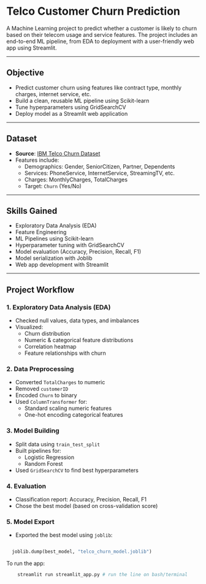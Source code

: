 # Telco Customer Churn Prediction

A Machine Learning project to predict whether a customer is likely to churn based on their telecom usage and service features. The project includes an end-to-end ML pipeline, from EDA to deployment with a user-friendly web app using Streamlit.

---

## Objective

- Predict customer churn using features like contract type, monthly charges, internet service, etc.
- Build a clean, reusable ML pipeline using Scikit-learn
- Tune hyperparameters using GridSearchCV
- Deploy model as a Streamlit web application

---

## Dataset

- **Source**: [IBM Telco Churn Dataset](https://www.kaggle.com/blastchar/telco-customer-churn)
- Features include:
  - Demographics: Gender, SeniorCitizen, Partner, Dependents
  - Services: PhoneService, InternetService, StreamingTV, etc.
  - Charges: MonthlyCharges, TotalCharges
  - Target: `Churn` (Yes/No)

---

## Skills Gained

- Exploratory Data Analysis (EDA)
- Feature Engineering
- ML Pipelines using Scikit-learn
- Hyperparameter tuning with GridSearchCV
- Model evaluation (Accuracy, Precision, Recall, F1)
- Model serialization with Joblib
- Web app development with Streamlit

---

## Project Workflow

### 1. Exploratory Data Analysis (EDA)

- Checked null values, data types, and imbalances
- Visualized:
  - Churn distribution
  - Numeric & categorical feature distributions
  - Correlation heatmap
  - Feature relationships with churn

### 2. Data Preprocessing

- Converted `TotalCharges` to numeric
- Removed `customerID`
- Encoded `Churn` to binary
- Used `ColumnTransformer` for:
  - Standard scaling numeric features
  - One-hot encoding categorical features

### 3. Model Building

- Split data using `train_test_split`
- Built pipelines for:
  - Logistic Regression
  - Random Forest
- Used `GridSearchCV` to find best hyperparameters

### 4. Evaluation

- Classification report: Accuracy, Precision, Recall, F1
- Chose the best model (based on cross-validation score)

### 5. Model Export

- Exported the best model using `joblib`:

```python

  joblib.dump(best_model, "telco_churn_model.joblib")
```

To run the app:

```python
    streamlit run streamlit_app.py # run the line on bash/terminal
```
